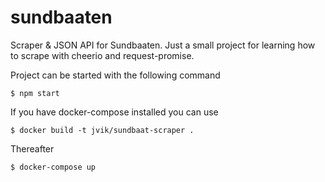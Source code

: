# sundbaaten
Scraper &amp; JSON API for Sundbaaten. Just a small project for learning how to scrape with cheerio and request-promise.

Project can be started with the following command
```shell
$ npm start
```

If you have docker-compose installed you can use 
```shell
$ docker build -t jvik/sundbaat-scraper .
```
Thereafter
```shell
$ docker-compose up
```
